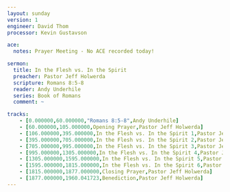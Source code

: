 ```yaml
---
layout: sunday
version: 1
engineer: David Thom
processor: Kevin Gustavson

ace:
  notes: Prayer Meeting - No ACE recorded today!

sermon:
  title: In the Flesh vs. In the Spirit
  preacher: Pastor Jeff Holwerda
  scripture: Romans 8:5-8
  reader: Andy Underhile
  series: Book of Romans
  comment: ~

tracks:
    - [0.000000,60.000000,"Romans 8:5-8",Andy Underhile]
    - [60.000000,105.000000,Opening Prayer,Pastor Jeff Holwerda]
    - [106.000000,395.000000,In the Flesh vs. In the Spirit 1,Pastor Jeff Holwerda]
    - [395.000000,705.000000,In the Flesh vs. In the Spirit 2,Pastor Jeff Holwerda]
    - [705.000000,995.000000,In the Flesh vs. In the Spirit 3,Pastor Jeff Holwerda]
    - [995.000000,1305.000000,In the Flesh vs. In the Spirit 4,Pastor Jeff Holwerda]
    - [1305.000000,1595.000000,In the Flesh vs. In the Spirit 5,Pastor Jeff Holwerda]
    - [1595.000000,1815.000000,In the Flesh vs. In the Spirit 6,Pastor Jeff Holwerda]
    - [1815.000000,1877.000000,Closing Prayer,Pastor Jeff Holwerda]
    - [1877.000000,1960.041723,Benediction,Pastor Jeff Holwerda]
---
```

